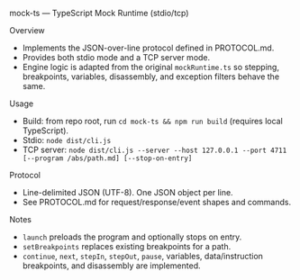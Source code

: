 mock-ts — TypeScript Mock Runtime (stdio/tcp)

Overview
- Implements the JSON-over-line protocol defined in PROTOCOL.md.
- Provides both stdio mode and a TCP server mode.
- Engine logic is adapted from the original `mockRuntime.ts` so stepping, breakpoints, variables, disassembly, and exception filters behave the same.

Usage
- Build: from repo root, run `cd mock-ts && npm run build` (requires local TypeScript).
- Stdio: `node dist/cli.js`
- TCP server: `node dist/cli.js --server --host 127.0.0.1 --port 4711 [--program /abs/path.md] [--stop-on-entry]`

Protocol
- Line-delimited JSON (UTF-8). One JSON object per line.
- See PROTOCOL.md for request/response/event shapes and commands.

Notes
- `launch` preloads the program and optionally stops on entry.
- `setBreakpoints` replaces existing breakpoints for a path.
- `continue`, `next`, `stepIn`, `stepOut`, `pause`, variables, data/instruction breakpoints, and disassembly are implemented.

